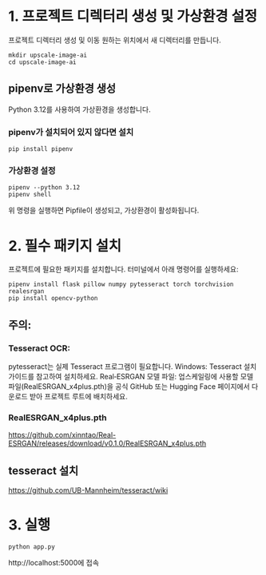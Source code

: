 # 1. 프로젝트 디렉터리 생성 및 가상환경 설정
프로젝트 디렉터리 생성 및 이동
원하는 위치에서 새 디렉터리를 만듭니다.

```
mkdir upscale-image-ai
cd upscale-image-ai

```

## pipenv로 가상환경 생성
Python 3.12를 사용하여 가상환경을 생성합니다.


### pipenv가 설치되어 있지 않다면 설치
```
pip install pipenv
```

### 가상환경 설정
```
pipenv --python 3.12
pipenv shell
```

위 명령을 실행하면 Pipfile이 생성되고, 가상환경이 활성화됩니다.

# 2. 필수 패키지 설치
프로젝트에 필요한 패키지를 설치합니다. 터미널에서 아래 명령어를 실행하세요:

```
pipenv install flask pillow numpy pytesseract torch torchvision realesrgan
pip install opencv-python
```

## 주의:

### Tesseract OCR:
pytesseract는 실제 Tesseract 프로그램이 필요합니다.
Windows: Tesseract 설치 가이드를 참고하여 설치하세요.
Real‑ESRGAN 모델 파일:
업스케일링에 사용할 모델 파일(RealESRGAN_x4plus.pth)을 공식 GitHub 또는 Hugging Face 페이지에서 다운로드 받아 프로젝트 루트에 배치하세요.


### RealESRGAN_x4plus.pth
https://github.com/xinntao/Real-ESRGAN/releases/download/v0.1.0/RealESRGAN_x4plus.pth


## tesseract 설치
https://github.com/UB-Mannheim/tesseract/wiki


# 3. 실행

```
python app.py
```

http://localhost:5000에 접속